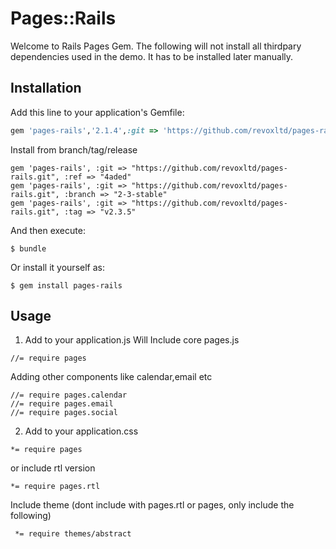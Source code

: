 # Pages::Rails

Welcome to Rails Pages Gem. The following will not install all thirdpary dependencies used in the demo. It has to be installed later manually.

## Installation

Add this line to your application's Gemfile:

```ruby
gem 'pages-rails','2.1.4',:git => 'https://github.com/revoxltd/pages-rails.git'
```

Install from branch/tag/release
```
gem 'pages-rails', :git => "https://github.com/revoxltd/pages-rails.git", :ref => "4aded"
gem 'pages-rails', :git => "https://github.com/revoxltd/pages-rails.git", :branch => "2-3-stable"
gem 'pages-rails', :git => "https://github.com/revoxltd/pages-rails.git", :tag => "v2.3.5"
```
And then execute:

    $ bundle

Or install it yourself as:

    $ gem install pages-rails

## Usage
1. Add to your application.js
Will Include core pages.js
```
//= require pages
```

Adding other components like calendar,email etc
```
//= require pages.calendar
//= require pages.email
//= require pages.social
```

2. Add to your application.css
```
*= require pages
```

 or include rtl version
```
*= require pages.rtl
```

Include theme (dont include with pages.rtl or pages, only include the following)
```
 *= require themes/abstract
 ```